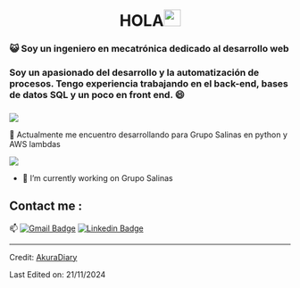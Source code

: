 <h1 align="center">HOLA<img src="https://github.com/souvikguria98/souvikguria98/blob/master/Hi.gif" width="30"> </h1>

### :smiley_cat: Soy un ingeniero en mecatrónica dedicado al desarrollo web

### Soy un apasionado del desarrollo y la automatización de procesos. Tengo experiencia trabajando en el back-end, bases de datos SQL y un poco en front end. 😄
### 

<a href="https://www.youtube.com/watch?v=dQw4w9WgXcQ"><img src="https://user-images.githubusercontent.com/73097560/115834477-dbab4500-a447-11eb-908a-139a6edaec5c.gif"></a>

🌱 Actualmente me encuentro desarrollando para Grupo Salinas en python y AWS lambdas

<a href="https://www.youtube.com/watch?v=dQw4w9WgXcQ"><img src="https://user-images.githubusercontent.com/73097560/115834477-dbab4500-a447-11eb-908a-139a6edaec5c.gif"></a>

- 🔭 I’m currently working on Grupo Salinas

## Contact me : 
📫 [![Gmail Badge](https://img.shields.io/badge/-dgg080599@gmail.com-blue?style=flat-roundedrectangle&logo=Gmail&logoColor=white&link=mailto:dgg080599@gmail.com)](dgg080599@gmail.com)
[![Linkedin Badge](https://img.shields.io/badge/-Daniel_-E4405F?style=flat-roundedrectangle&logo=linkedin&logoColor=white&link=https://www.instagram.com/asthi__/)](www.linkedin.com/in/daniel-garcía-garcía-4b8a1a264)

------
Credit: [AkuraDiary](https://github.com/AkuraDiary)

Last Edited on: 21/11/2024
<!--
**AkuraDiary/AkuraDIary** is a ✨ _special_ ✨ repository because its `README.md` (this file) appears on your GitHub profile.

Here are some ideas to get you started:

- 🔭 I’m currently working on ...
- 🌱 I’m currently learning ...
- 👯 I’m looking to collaborate on ...
- 🤔 I’m looking for help with ...
- 💬 Ask me about ...
- 📫 How to reach me: ...
- 😄 Pronouns: ...
- ⚡ Fun fact: ...
-->
